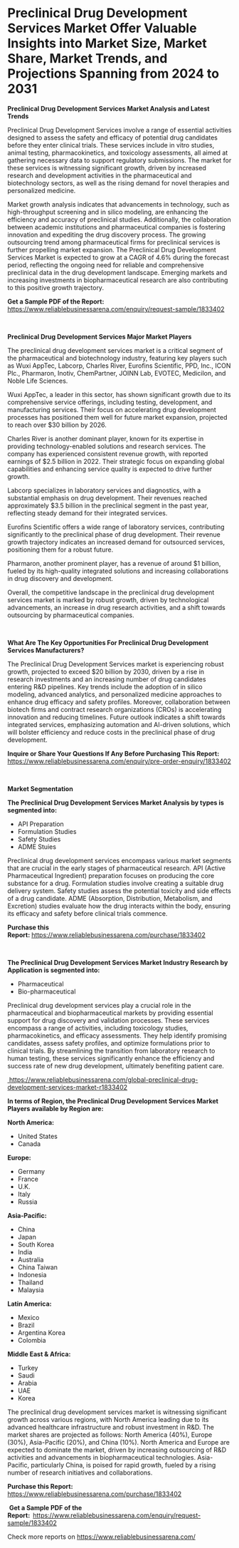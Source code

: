 <p><h1>Preclinical Drug Development Services Market Offer Valuable Insights into Market Size, Market Share, Market Trends, and Projections Spanning from 2024 to 2031</h1></p><p><strong>Preclinical Drug Development Services Market Analysis and Latest Trends</strong></p>
<p><p>Preclinical Drug Development Services involve a range of essential activities designed to assess the safety and efficacy of potential drug candidates before they enter clinical trials. These services include in vitro studies, animal testing, pharmacokinetics, and toxicology assessments, all aimed at gathering necessary data to support regulatory submissions. The market for these services is witnessing significant growth, driven by increased research and development activities in the pharmaceutical and biotechnology sectors, as well as the rising demand for novel therapies and personalized medicine.</p><p>Market growth analysis indicates that advancements in technology, such as high-throughput screening and in silico modeling, are enhancing the efficiency and accuracy of preclinical studies. Additionally, the collaboration between academic institutions and pharmaceutical companies is fostering innovation and expediting the drug discovery process. The growing outsourcing trend among pharmaceutical firms for preclinical services is further propelling market expansion. The Preclinical Drug Development Services Market is expected to grow at a CAGR of 4.6% during the forecast period, reflecting the ongoing need for reliable and comprehensive preclinical data in the drug development landscape. Emerging markets and increasing investments in biopharmaceutical research are also contributing to this positive growth trajectory.</p></p>
<p><strong>Get a Sample PDF of the Report:&nbsp;</strong> <a href="https://www.reliablebusinessarena.com/enquiry/request-sample/1833402?utm_campaign=1892&utm_medium=2&utm_source=Github&utm_content=ia&utm_term=01012025&utm_id=preclinical-drug-development-services">https://www.reliablebusinessarena.com/enquiry/request-sample/1833402</a></p>
<p>&nbsp;</p>
<p><strong>Preclinical Drug Development Services Major Market Players</strong></p>
<p><p>The preclinical drug development services market is a critical segment of the pharmaceutical and biotechnology industry, featuring key players such as Wuxi AppTec, Labcorp, Charles River, Eurofins Scientific, PPD, Inc., ICON Plc., Pharmaron, Inotiv, ChemPartner, JOINN Lab, EVOTEC, Medicilon, and Noble Life Sciences. </p><p>Wuxi AppTec, a leader in this sector, has shown significant growth due to its comprehensive service offerings, including testing, development, and manufacturing services. Their focus on accelerating drug development processes has positioned them well for future market expansion, projected to reach over $30 billion by 2026.</p><p>Charles River is another dominant player, known for its expertise in providing technology-enabled solutions and research services. The company has experienced consistent revenue growth, with reported earnings of $2.5 billion in 2022. Their strategic focus on expanding global capabilities and enhancing service quality is expected to drive further growth.</p><p>Labcorp specializes in laboratory services and diagnostics, with a substantial emphasis on drug development. Their revenues reached approximately $3.5 billion in the preclinical segment in the past year, reflecting steady demand for their integrated services. </p><p>Eurofins Scientific offers a wide range of laboratory services, contributing significantly to the preclinical phase of drug development. Their revenue growth trajectory indicates an increased demand for outsourced services, positioning them for a robust future.</p><p>Pharmaron, another prominent player, has a revenue of around $1 billion, fueled by its high-quality integrated solutions and increasing collaborations in drug discovery and development.</p><p>Overall, the competitive landscape in the preclinical drug development services market is marked by robust growth, driven by technological advancements, an increase in drug research activities, and a shift towards outsourcing by pharmaceutical companies.</p></p>
<p>&nbsp;</p>
<p><strong>What Are The Key Opportunities For Preclinical Drug Development Services Manufacturers?</strong></p>
<p><p>The Preclinical Drug Development Services market is experiencing robust growth, projected to exceed $20 billion by 2030, driven by a rise in research investments and an increasing number of drug candidates entering R&D pipelines. Key trends include the adoption of in silico modeling, advanced analytics, and personalized medicine approaches to enhance drug efficacy and safety profiles. Moreover, collaboration between biotech firms and contract research organizations (CROs) is accelerating innovation and reducing timelines. Future outlook indicates a shift towards integrated services, emphasizing automation and AI-driven solutions, which will bolster efficiency and reduce costs in the preclinical phase of drug development.</p></p>
<p><strong>Inquire or Share Your Questions If Any Before Purchasing This Report:</strong> <a href="https://www.reliablebusinessarena.com/enquiry/pre-order-enquiry/1833402?utm_campaign=1892&utm_medium=2&utm_source=Github&utm_content=ia&utm_term=01012025&utm_id=preclinical-drug-development-services">https://www.reliablebusinessarena.com/enquiry/pre-order-enquiry/1833402</a></p>
<p>&nbsp;</p>
<p><strong>Market Segmentation</strong></p>
<p><strong>The Preclinical Drug Development Services Market Analysis by types is segmented into:</strong></p>
<p><ul><li>API Preparation</li><li>Formulation Studies</li><li>Safety Studies</li><li>ADME Stuies</li></ul></p>
<p><p>Preclinical drug development services encompass various market segments that are crucial in the early stages of pharmaceutical research. API (Active Pharmaceutical Ingredient) preparation focuses on producing the core substance for a drug. Formulation studies involve creating a suitable drug delivery system. Safety studies assess the potential toxicity and side effects of a drug candidate. ADME (Absorption, Distribution, Metabolism, and Excretion) studies evaluate how the drug interacts within the body, ensuring its efficacy and safety before clinical trials commence.</p></p>
<p><strong>Purchase this Report:&nbsp;</strong><a href="https://www.reliablebusinessarena.com/purchase/1833402?utm_campaign=1892&utm_medium=2&utm_source=Github&utm_content=ia&utm_term=01012025&utm_id=preclinical-drug-development-services">https://www.reliablebusinessarena.com/purchase/1833402</a></p>
<p>&nbsp;</p>
<p><strong>The Preclinical Drug Development Services Market Industry Research by Application is segmented into:</strong></p>
<p><ul><li>Pharmaceutical</li><li>Bio-pharmaceutical</li></ul></p>
<p><p>Preclinical drug development services play a crucial role in the pharmaceutical and biopharmaceutical markets by providing essential support for drug discovery and validation processes. These services encompass a range of activities, including toxicology studies, pharmacokinetics, and efficacy assessments. They help identify promising candidates, assess safety profiles, and optimize formulations prior to clinical trials. By streamlining the transition from laboratory research to human testing, these services significantly enhance the efficiency and success rate of new drug development, ultimately benefiting patient care.</p></p>
<p><a href="https://www.reliablebusinessarena.com/global-preclinical-drug-development-services-market-r1833402?utm_campaign=1892&utm_medium=2&utm_source=Github&utm_content=ia&utm_term=01012025&utm_id=preclinical-drug-development-services">&nbsp;https://www.reliablebusinessarena.com/global-preclinical-drug-development-services-market-r1833402</a></p>
<p><strong>In terms of Region, the Preclinical Drug Development Services Market Players available by Region are:</strong></p>
<p>
    <p> <strong> North America: </strong>
        <ul>
            <li>United States</li>
            <li>Canada</li>
        </ul>
        </p> 
    <p> <strong> Europe: </strong>
        <ul>
            <li>Germany</li>
            <li>France</li>
            <li>U.K.</li>
            <li>Italy</li>
            <li>Russia</li>
        </ul>
        </p> 
    <p> <strong> Asia-Pacific: </strong>
        <ul>
            <li>China</li>
            <li>Japan</li>
            <li>South Korea</li>
            <li>India</li>
            <li>Australia</li>
            <li>China Taiwan</li>
            <li>Indonesia</li>
            <li>Thailand</li>
            <li>Malaysia</li>
        </ul>
        </p> 
    <p> <strong> Latin America: </strong>
        <ul>
            <li>Mexico</li>
            <li>Brazil</li>
            <li>Argentina Korea</li>
            <li>Colombia</li>
        </ul>
        </p> 
    <p> <strong> Middle East & Africa: </strong>
        <ul>
            <li>Turkey</li>
            <li>Saudi</li>
            <li>Arabia</li>
            <li>UAE</li>
            <li>Korea</li>
        </ul>
    </p>
    </p>
<p><p>The preclinical drug development services market is witnessing significant growth across various regions, with North America leading due to its advanced healthcare infrastructure and robust investment in R&D. The market shares are projected as follows: North America (40%), Europe (30%), Asia-Pacific (20%), and China (10%). North America and Europe are expected to dominate the market, driven by increasing outsourcing of R&D activities and advancements in biopharmaceutical technologies. Asia-Pacific, particularly China, is poised for rapid growth, fueled by a rising number of research initiatives and collaborations.</p></p>
<p><strong>Purchase this Report: </strong><a href="https://www.reliablebusinessarena.com/purchase/1833402?utm_campaign=1892&utm_medium=2&utm_source=Github&utm_content=ia&utm_term=01012025&utm_id=preclinical-drug-development-services">https://www.reliablebusinessarena.com/purchase/1833402</a></p>
<p>&nbsp;<strong>Get a Sample PDF of the Report:&nbsp;&nbsp;</strong><a href="https://www.reliablebusinessarena.com/enquiry/request-sample/1833402?utm_campaign=1892&utm_medium=2&utm_source=Github&utm_content=ia&utm_term=01012025&utm_id=preclinical-drug-development-services">https://www.reliablebusinessarena.com/enquiry/request-sample/1833402</a></p>
<p><strong></strong></p>
<p>Check more reports on <a href="https://www.reliablebusinessarena.com/?utm_campaign=1892&utm_medium=2&utm_source=Github&utm_content=ia&utm_term=01012025&utm_id=preclinical-drug-development-services">https://www.reliablebusinessarena.com/</a></p>